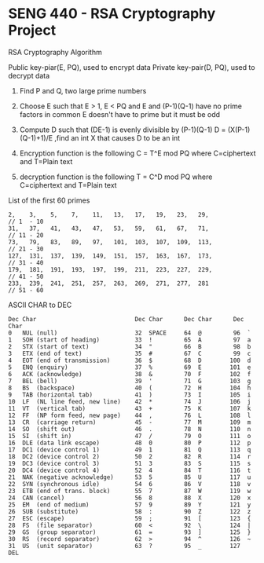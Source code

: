 # SENG 440 - RSA Cryptography Project

  RSA Cryptography Algorithm

   Public  key-piar(E, PQ), used to encrypt data
   Private key-pair(D, PQ), used to decrypt data

   1. Find P and Q, two large prime numbers

   2. Choose E such that E > 1, E < PQ and
      E and (P-1)(Q-1) have no prime factors in common
      E doesn't have to prime but it must be odd

   3. Compute D such that (DE-1) is evenly divisible by (P-1)(Q-1)
      D = (X(P-1)(Q-1)+1)/E ,find an int X that causes D to be an int

   4. Encryption function is the following
      C = T^E mod PQ where C=ciphertext and T=Plain text

   5. decryption function is the following
      T = C^D mod PQ where C=ciphertext and T=Plain text

  List of the first 60 primes

    2,    3,    5,    7,    11,   13,   17,   19,   23,   29,                // 1  - 10
    31,   37,   41,   43,   47,   53,   59,   61,   67,   71,                // 11 - 20
    73,   79,   83,   89,   97,   101,  103,  107,  109,  113,               // 21 - 30
    127,  131,  137,  139,  149,  151,  157,  163,  167,  173,               // 31 - 40
    179,  181,  191,  193,  197,  199,  211,  223,  227,  229,               // 41 - 50
    233,  239,  241,  251,  257,  263,  269,  271,  277,  281                // 51 - 60

  ASCII CHAR to DEC

    Dec Char                            Dec Char      Dec Char      Dec Char
    0   NUL (null)                      32  SPACE     64  @         96  `
    1   SOH (start of heading)          33  !         65  A         97  a
    2   STX (start of text)             34  "         66  B         98  b
    3   ETX (end of text)               35  #         67  C         99  c
    4   EOT (end of transmission)       36  $         68  D        100  d
    5   ENQ (enquiry)                   37  %         69  E        101  e
    6   ACK (acknowledge)               38  &         70  F        102  f
    7   BEL (bell)                      39  '         71  G        103  g
    8   BS  (backspace)                 40  (         72  H        104  h
    9   TAB (horizontal tab)            41  )         73  I        105  i
    10  LF  (NL line feed, new line)    42  *         74  J        106  j
    11  VT  (vertical tab)              43  +         75  K        107  k
    12  FF  (NP form feed, new page)    44  ,         76  L        108  l
    13  CR  (carriage return)           45  -         77  M        109  m
    14  SO  (shift out)                 46  .         78  N        110  n
    15  SI  (shift in)                  47  /         79  O        111  o
    16  DLE (data link escape)          48  0         80  P        112  p
    17  DC1 (device control 1)          49  1         81  Q        113  q
    18  DC2 (device control 2)          50  2         82  R        114  r
    19  DC3 (device control 3)          51  3         83  S        115  s
    20  DC4 (device control 4)          52  4         84  T        116  t
    21  NAK (negative acknowledge)      53  5         85  U        117  u
    22  SYN (synchronous idle)          54  6         86  V        118  v
    23  ETB (end of trans. block)       55  7         87  W        119  w
    24  CAN (cancel)                    56  8         88  X        120  x
    25  EM  (end of medium)             57  9         89  Y        121  y
    26  SUB (substitute)                58  :         90  Z        122  z
    27  ESC (escape)                    59  ;         91  [        123  {
    28  FS  (file separator)            60  <         92  \        124  |
    29  GS  (group separator)           61  =         93  ]        125  }
    30  RS  (record separator)          62  >         94  ^        126  ~
    31  US  (unit separator)            63  ?         95  _        127  DEL

